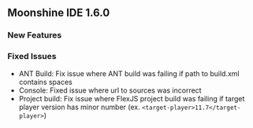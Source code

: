 ## Moonshine IDE 1.6.0

### New Features


### Fixed Issues
* ANT Build: Fix issue where ANT build was failing if path to build.xml contains spaces
* Console: Fixed issue where url to sources was incorrect
* Project build: Fix issue where FlexJS project build was failing if target player version has minor number (ex. `<target-player>11.7</target-player>`)